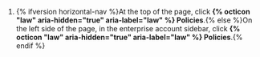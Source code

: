 1. {% ifversion horizontal-nav %}At the top of the page, click **{% octicon "law" aria-hidden="true" aria-label="law" %} Policies**.{% else %}On the left side of the page, in the enterprise account sidebar, click **{% octicon "law" aria-hidden="true" aria-label="law" %} Policies**.{% endif %}
